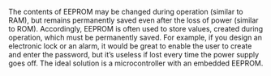 The contents of EEPROM may be changed during operation (similar to RAM), but remains permanently saved even after the loss of power (similar to ROM). Accordingly, EEPROM is often used to store values, created during operation, which must be permanently saved. For example, if you design an electronic lock or an alarm, it would be great to enable the user to create and enter the password, but it’s useless if lost every time the power supply goes off. The ideal solution is a microcontroller with an embedded EEPROM.